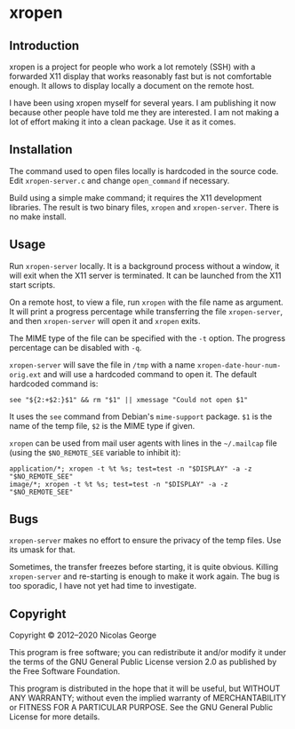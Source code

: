 xropen
======

Introduction
------------

xropen is a project for people who work a lot remotely (SSH) with a
forwarded X11 display that works reasonably fast but is not comfortable
enough. It allows to display locally a document on the remote host.

I have been using xropen myself for several years. I am publishing it now
because other people have told me they are interested. I am not making a lot
of effort making it into a clean package. Use it as it comes.

Installation
------------

The command used to open files locally is hardcoded in the source code. Edit
`xropen-server.c` and change `open_command` if necessary.

Build using a simple make command; it requires the X11 development
libraries. The result is two binary files, `xropen` and `xropen-server`.
There is no make install.

Usage
-----

Run `xropen-server` locally. It is a background process without a window, it
will exit when the X11 server is terminated. It can be launched from the X11
start scripts.

On a remote host, to view a file, run `xropen` with the file name as
argument. It will print a progress percentage while transferring the file
`xropen-server`, and then `xropen-server` will open it and `xropen` exits.

The MIME type of the file can be specified with the `-t` option. The
progress percentage can be disabled with `-q`.

`xropen-server` will save the file in `/tmp` with a name
`xropen-date-hour-num-orig.ext` and will use a hardcoded command to open it. The default hardcoded command is:

```
see "${2:+$2:}$1" && rm "$1" || xmessage "Could not open $1"
```

It uses the `see` command from Debian's `mime-support` package. `$1` is the
name of the temp file, `$2` is the MIME type if given.

`xropen` can be used from mail user agents with lines in the `~/.mailcap`
file (using the `$NO_REMOTE_SEE` variable to inhibit it):

```
application/*; xropen -t %t %s; test=test -n "$DISPLAY" -a -z "$NO_REMOTE_SEE"
image/*; xropen -t %t %s; test=test -n "$DISPLAY" -a -z "$NO_REMOTE_SEE"
```

Bugs
----

`xropen-server` makes no effort to ensure the privacy of the temp files. Use
its umask for that.

Sometimes, the transfer freezes before starting, it is quite obvious.
Killing `xropen-server` and re-starting is enough to make it work again. The
bug is too sporadic, I have not yet had time to investigate.

Copyright
---------

Copyright © 2012–2020 Nicolas George

This program is free software; you can redistribute it and/or
modify it under the terms of the GNU General Public License
version 2.0 as published by the Free Software Foundation.

This program is distributed in the hope that it will be useful,
but WITHOUT ANY WARRANTY; without even the implied warranty of
MERCHANTABILITY or FITNESS FOR A PARTICULAR PURPOSE.  See the
GNU General Public License for more details.
